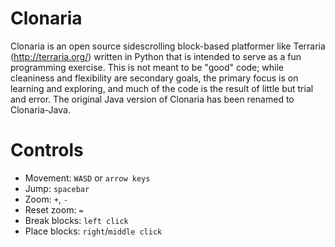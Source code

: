 Clonaria
========

Clonaria is an open source sidescrolling block-based platformer like Terraria (http://terraria.org/) written in Python that is intended to serve as a fun programming exercise.  This is not meant to be "good" code; while cleaniness and flexibility are secondary goals, the primary focus is on learning and exploring, and much of the code is the result of little but trial and error.  The original Java version of Clonaria has been renamed to Clonaria-Java.

Controls
========
* Movement: `WASD` or `arrow keys`
* Jump: `spacebar`
* Zoom: `+`, `-`
* Reset zoom: `=`
* Break blocks: `left click`
* Place blocks: `right`/`middle click`

